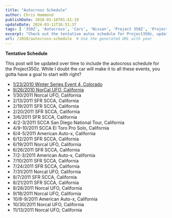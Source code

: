 ```yaml
---
title: "Autocross Schedule"
author: Chris Hammond
publishDate: 2010-01-18T01:41:19
updateDate: 2024-03-11T16:51:37
tags: [ '350Z', 'Autocross', 'Cars', 'Nissan', 'Project 350Z', 'Project350z', 'Project350zcom' ]
excerpt: "Check out the tentative autox schedule for Project350z, updated regularly with events the car might participate in. Get a glimpse of the upcoming dates!"
url: /2010/autocross-schedule  # Use the generated URL with year
---
```

<p><strong>Tentative Schedule</strong></p>  <p>This post will be updated over time to include the autocross schedule for the Project350z. While I doubt the car will make it to all these events, you gotta have a goal to start with right?</p>  <ul>  <li><a href="https://www.rmsolo.org">1/23/2010 Winter Series Event 4, Colorado</a></li>  <li><a href="https://www.norcalufo.org/main/index.php?option=com_content&amp;view=category&amp;id=34&amp;Itemid=54">9/26/2010 NorCal UFO, California</a></li>  <li>1/30/2011 Norcal UFO, California</li>  <li>2/13/2011 SFR SCCA, California</li>  <li>2/19/2011 SFR SCCA, California</li>  <li>2/20/2011 SFR SCCA, California</li>  <li>3/6/2011 SFR SCCA, California</li>  <li>4/2-3/2011 SCCA San Diego National Tour, California</li>  <li>4/9-10/2011 SCCA El Toro Pro Solo, California</li>  <li>6/4-5/2011 American Auto-x, California</li>  <li>6/12/2011 SFR SCCA, California</li>  <li>6/19/2011 Norcal UFO, California</li>  <li>6/26/2011 SFR SCCA, California</li>  <li>7/2-3/2011&nbsp;American Auto-x, California</li>  <li>7/10/2011 SFR SCCA, California</li>  <li>7/24/2011&nbsp;SFR SCCA, California</li>  <li>7/31/2011&nbsp;Norcal UFO, California</li>  <li>8/7/2011&nbsp;SFR SCCA, California</li>  <li>8/21/2011&nbsp;SFR SCCA, California</li>  <li>8/28/2011&nbsp;Norcal UFO, California</li>  <li>9/18/2011&nbsp;Norcal UFO, California</li>  <li>10/8-9/2011&nbsp;American Auto-x, California</li>  <li>10/30/2011&nbsp;Norcal UFO, California</li>  <li>11/13/2011&nbsp;Norcal UFO, California</li> </ul> 

